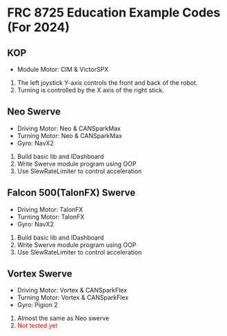 # FRC 8725 Education Example Codes (For 2024)
## KOP
* Module Motor: CIM & VictorSPX
1. The left joystick Y-axis controls the front and back of the robot.
2. Turning is controlled by the X axis of the right stick.

## Neo Swerve
* Driving Motor: Neo & CANSparkMax
* Turning Motor: Neo & CANSparkMax
* Gyro: NavX2
1. Build basic lib and IDashboard
2. Write Swerve module program using OOP
3. Use SlewRateLimiter to control acceleration

## Falcon 500(TalonFX) Swerve
* Driving Motor: TalonFX
* Turning Motor: TalonFX
* Gyro: NavX2
1. Build basic lib and IDashboard
2. Write Swerve module program using OOP
3. Use SlewRateLimiter to control acceleration

## Vortex Swerve
* Driving Motor: Vortex & CANSparkFlex
* Turning Motor: Vortex & CANSparkFlex
* Gyro: Pigion 2
1. Almost the same as Neo swerve
2. <font color=#FF0000>Not tested yet</font>